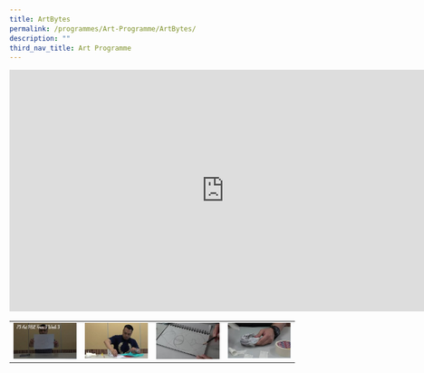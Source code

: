 ```yaml
---
title: ArtBytes
permalink: /programmes/Art-Programme/ArtBytes/
description: ""
third_nav_title: Art Programme
---
```

<html>
<body>
<div>
<iframe width="758" height="426" src="https://www.youtube.com/embed/4_POKpHrAP4" title="P3 Art HBL Term 3 Week 3" frameborder="0" allow="accelerometer; autoplay; clipboard-write; encrypted-media; gyroscope; picture-in-picture; web-share" allowfullscreen></iframe><br>
<table style="width:100%"><tbody><tr>
	<td style="width:25%"><img src="/images/canvas_video2.jpg"></td>
	<td style="width:25%"><img src="/images/canvas_video3.jpg"></td>
	<td style="width:25%"> <img src="/images/canvas_video4.jpg"></td>
	<td style="width:25%"> <img src="/images/canvas_video5.jpg"></td>